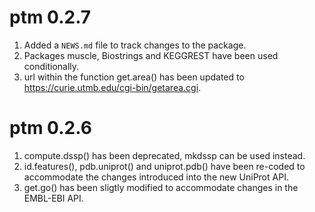 # ptm 0.2.7

1. Added a `NEWS.md` file to track changes to the package.
2. Packages muscle, Biostrings and KEGGREST have been used conditionally.
3. url within the function get.area() has been updated to https://curie.utmb.edu/cgi-bin/getarea.cgi.

# ptm 0.2.6

1. compute.dssp() has been deprecated, mkdssp can be used instead.
2. id.features(), pdb.uniprot() and uniprot.pdb() have been re-coded to accommodate the changes introduced into the new UniProt API.
3. get.go() has been sligtly modified to accommodate changes in the EMBL-EBI API.